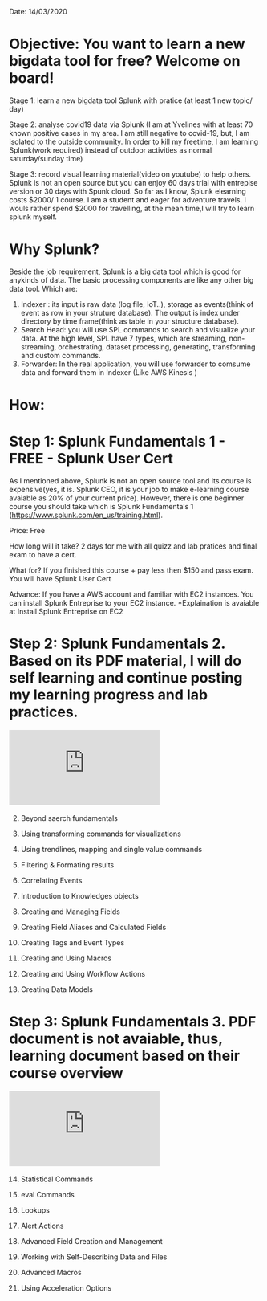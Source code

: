 Date: 14/03/2020 

# Objective: You want to learn a new bigdata tool for free? Welcome on board!

Stage 1: learn a new bigdata tool Splunk with pratice (at least 1 new topic/ day)

Stage 2: analyse covid19 data via Splunk (I am at Yvelines with at least 70 known positive cases in my area. I am still negative to covid-19, but, I am isolated to the outside community. In order to kill my freetime, I am learning Splunk(work required) instead of outdoor activities as normal saturday/sunday time)

Stage 3: record visual learning material(video on youtube) to help others. Splunk is not an open source but you can enjoy 60 days trial with entrepise version or 30 days with Spunk cloud. So far as I know, Splunk elearning costs $2000/ 1 course. I am a student and eager for adventure travels. I wouls rather spend $2000 for travelling, at the mean time,I will try to learn splunk myself. 
           
# Why Splunk? 
Beside the job requirement, Splunk is a big data tool which is good for anykinds of data. The basic processing components are like any other big data tool. Which are:
1. Indexer : its input is raw data (log file, IoT..), storage as events(think of event as row in your struture database). The output is index under directory by time frame(think as table in your structure database). 
2. Search Head: you will use SPL commands to search and visualize your data. At the high level, SPL have 7 types, which are
streaming, non-streaming, orchestrating, dataset processing, generating, transforming and custom commands.
3. Forwarder:  In the real application, you will use forwarder to comsume data and forward them in Indexer (Like AWS Kinesis )

# How:
# Step 1: Splunk Fundamentals 1 - FREE - Splunk User Cert
As I mentioned above, Splunk is not an open source tool and its course is expensive(yes, it is. Splunk CEO, it is your job to make e-learning course avaiable as 20% of your current price). However, there is one beginner course you should take which is Splunk Fundamentals 1 (https://www.splunk.com/en_us/training.html). 

Price: Free

How long will it take? 2 days for me with all quizz and lab pratices and final exam to have a cert.

What for? If you finished this course + pay less then $150 and pass exam. You will have Splunk User Cert

Advance: If you have a AWS account and familiar with EC2 instances. You can install Splunk Entreprise to your EC2 instance. 
*Explaination is avaiable at Install Splunk Entreprise on EC2

# Step 2: Splunk Fundamentals 2. Based on its PDF material, I will do self learning and continue posting my learning progress and lab practices.
![PDF material is avaiable here](https://github.com/isabelle-le/Splunk-selflearning/blob/master/Splunk%206.X%20Fundamentals%20Part%202%20(eLearning)%20.pdf)

2. Beyond saerch fundamentals

3. Using transforming commands for visualizations

4. Using trendlines, mapping and single value commands

5. Filtering & Formating results

6. Correlating Events

7. Introduction to Knowledges objects

8. Creating and Managing Fields

9. Creating Field Aliases and Calculated Fields

10. Creating Tags and Event Types

11. Creating and Using Macros

12. Creating and Using Workflow Actions

13. Creating Data Models

# Step 3: Splunk Fundamentals 3. PDF document is not avaiable, thus, learning document based on their course overview

![Course Topics](https://github.com/isabelle-le/Splunk-selflearning/blob/master/Fundamentals3-Description.pdf)

14. Statistical Commands

15. eval Commands

16. Lookups

17. Alert Actions

18. Advanced Field Creation and Management 

19. Working with Self-Describing Data and Files 

20. Advanced Macros

21. Using Acceleration Options


